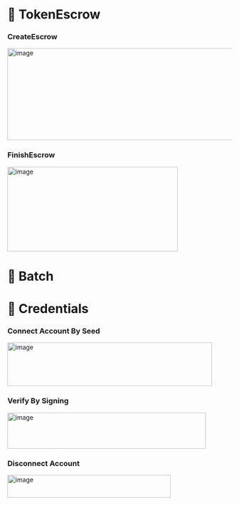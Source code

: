 # 📌 TokenEscrow

### CreateEscrow
<img width="631" height="207" alt="image" src="https://github.com/user-attachments/assets/bea85e66-6435-4b1e-bad4-979f09fc0289" />

### FinishEscrow
<img width="383" height="190" alt="image" src="https://github.com/user-attachments/assets/a8587ce5-98f3-449b-82c3-653ed23c451d" />

# 📌 Batch 

# 📌 Credentials

### Connect Account By Seed
<img width="460" height="98" alt="image" src="https://github.com/user-attachments/assets/ec1c65fa-377f-4bf9-88ee-f7961d328587" />

### Verify By Signing
<img width="446" height="81" alt="image" src="https://github.com/user-attachments/assets/fa96fab7-af2c-4e78-8596-d4b4a2b57fcc" />

### Disconnect Account
<img width="367" height="51" alt="image" src="https://github.com/user-attachments/assets/5cd877aa-d5d1-498a-b8fc-7682333bee01" />

